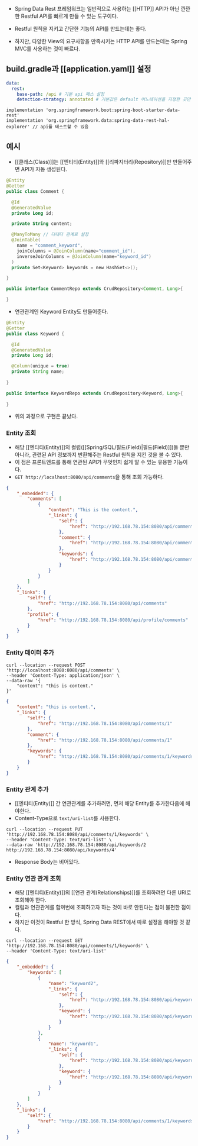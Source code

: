 - Spring Data Rest 프레임워크는 일반적으로 사용하는 [[HTTP]] API가 아닌 깐깐한 Restful API를 빠르게 만들 수 있는 도구이다.

- Restful 원칙을 지키고 간단한 기능의 API를 만드는데는 좋다.
- 하지만, 다양한 View의 요구사항을 만족시키는 HTTP API를 만드는데는 Spring MVC를 사용하는 것이 빠르다.


## build.gradle과 [[application.yaml]] 설정

```yaml
data:  
  rest:  
    base-path: /api # 기본 api 패스 설정  
    detection-strategy: annotated # 기본값은 default 어노테이션을 지정한 곳만 리파지터리를 생성
```


```
implementation 'org.springframework.boot:spring-boot-starter-data-rest'  
implementation 'org.springframework.data:spring-data-rest-hal-explorer' // api를 테스트할 수 있음
```


## 예시

- [[클래스(Class)]]는 [[엔티티(Entity)]]와 [[리파지터리(Repository)]]만 만들어주면 API가 자동 생성된다.

```kotlin
@Entity
@Getter
public class Comment {

  @Id
  @GeneratedValue
  private Long id;

  private String content;

  @ManyToMany // 다대다 관계로 설정
  @JoinTable(
    name = "comment_keyword",
    joinColumns = @JoinColumn(name="comment_id"),
    inverseJoinColumns = @JoinColumn(name="keyword_id")
  )
  private Set<Keyword> keywords = new HashSet<>();

}
```

```java
public interface CommentRepo extends CrudRepository<Comment, Long>{

}
```

- 연관관계인 Keyword Entity도 만들어준다.

```java
@Entity
@Getter
public class Keyword {

  @Id
  @GeneratedValue
  private Long id;

  @Column(unique = true)
  private String name;
  
}
```

```java
public interface KeywordRepo extends CrudRepository<Keyword, Long>{
  
}
```

- 위의 과정으로 구현은 끝났다.

### Entity 조회

- 해당 [[엔티티(Entity)]]의 컬럼([[Spring/SQL/필드(Field)|필드(Field)]])들 뿐만 아니라, 관련된 API 정보까지 반환해주는 Restful 원칙을 지킨 것을 볼 수 있다. 
- 이 점은 프론트엔드를 통해 연관된 API가 무엇인지 쉽게 알 수 있는 유용한 기능이다.
- `GET http://localhost:8080/api/comments`을 통해 조회 가능하다.

```json
{
    "_embedded": {
        "comments": [
            {
                "content": "This is the content.",
                "_links": {
                    "self": {
                        "href": "http://192.168.78.154:8080/api/comments/1"
                    },
                    "comment": {
                        "href": "http://192.168.78.154:8080/api/comments/1"
                    },
                    "keywords": {
                        "href": "http://192.168.78.154:8080/api/comments/1/keywords"
                    }
                }
            }
        ]
    },
    "_links": {
        "self": {
            "href": "http://192.168.78.154:8080/api/comments"
        },
        "profile": {
            "href": "http://192.168.78.154:8080/api/profile/comments"
        }
    }
}
```

### Entity 데이터 추가

```dsconfig
curl --location --request POST 'http://localhost:8080:8080/api/comments' \
--header 'Content-Type: application/json' \
--data-raw '{
    "content": "this is content."
}'
```

```json
{
    "content": "this is content.",
    "_links": {
        "self": {
            "href": "http://192.168.78.154:8080/api/comments/1"
        },
        "comment": {
            "href": "http://192.168.78.154:8080/api/comments/1"
        },
        "keywords": {
            "href": "http://192.168.78.154:8080/api/comments/1/keywords"
        }
    }
}
```

### Entity 관계 추가

- [[엔티티(Entity)]] 간 연관관계를 추가하려면, 먼저 해당 Entity를 추가한다음에 해야한다. 
- Content-Type으로 `text/uri-list`를 사용한다.

```dsconfig
curl --location --request PUT 'http://192.168.78.154:8080/api/comments/1/keywords' \
--header 'Content-Type: text/uri-list' \
--data-raw 'http://192.168.78.154:8080/api/keywords/2
http://192.168.78.154:8080/api/keywords/4'
```

- Response Body는 비어있다.


### Entity 연관 관계 조회

- 해당 [[엔티티(Entity)]]의 [[연관 관계(Relationships)]]를 조회하려면 다른 URI로 조회해야 한다. 
- 컬럼과 연관관계를 함꺼번에 조회하고자 하는 것이 바로 안된다는 점이 불편한 점이다.
- 하지만 이것이 Restful 한 방식, Spring Data REST에서 따로 설정을 해야할 것 같다.

```dsconfig
curl --location --request GET 'http://192.168.78.154:8080/api/comments/1/keywords' \
--header 'Content-Type: text/uri-list'
```

```json
{
    "_embedded": {
        "keywords": [
            {
                "name": "keyword2",
                "_links": {
                    "self": {
                        "href": "http://192.168.78.154:8080/api/keywords/4"
                    },
                    "keyword": {
                        "href": "http://192.168.78.154:8080/api/keywords/4"
                    }
                }
            },
            {
                "name": "keyword1",
                "_links": {
                    "self": {
                        "href": "http://192.168.78.154:8080/api/keywords/2"
                    },
                    "keyword": {
                        "href": "http://192.168.78.154:8080/api/keywords/2"
                    }
                }
            }
        ]
    },
    "_links": {
        "self": {
            "href": "http://192.168.78.154:8080/api/comments/1/keywords"
        }
    }
}
```
